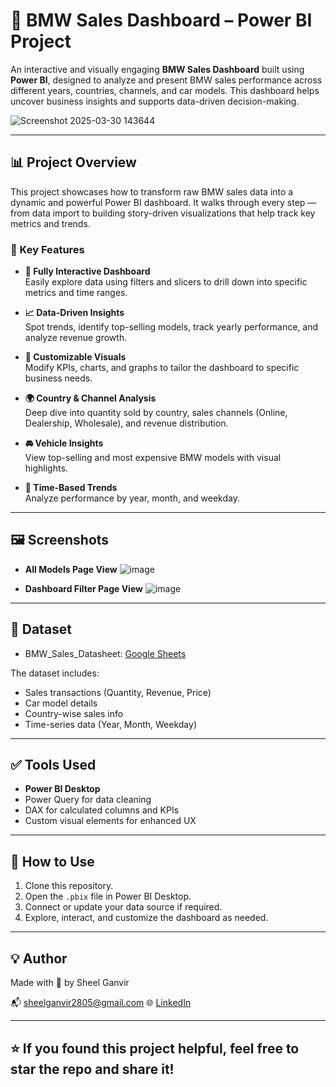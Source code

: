 # 🚗 BMW Sales Dashboard – Power BI Project

An interactive and visually engaging **BMW Sales Dashboard** built using **Power BI**, designed to analyze and present BMW sales performance across different years, countries, channels, and car models. This dashboard helps uncover business insights and supports data-driven decision-making.


![Screenshot 2025-03-30 143644](https://github.com/user-attachments/assets/d38dbff1-1f39-4f02-a02f-af8e2d9ae473)

---

## 📊 Project Overview

This project showcases how to transform raw BMW sales data into a dynamic and powerful Power BI dashboard. It walks through every step — from data import to building story-driven visualizations that help track key metrics and trends.

### 🎯 Key Features

- **🔄 Fully Interactive Dashboard**  
  Easily explore data using filters and slicers to drill down into specific metrics and time ranges.

- **📈 Data-Driven Insights**  
  Spot trends, identify top-selling models, track yearly performance, and analyze revenue growth.

- **🧩 Customizable Visuals**  
  Modify KPIs, charts, and graphs to tailor the dashboard to specific business needs.

- **🌍 Country & Channel Analysis**  
  Deep dive into quantity sold by country, sales channels (Online, Dealership, Wholesale), and revenue distribution.

- **🚘 Vehicle Insights**  
  View top-selling and most expensive BMW models with visual highlights.

- **📅 Time-Based Trends**  
  Analyze performance by year, month, and weekday.

---

## 🖼️ Screenshots

- **All Models Page View**
  ![image](https://github.com/user-attachments/assets/f8ec1cf8-8c9b-400c-9ea0-dc680ec79acf)

- **Dashboard Filter Page View**
![image](https://github.com/user-attachments/assets/85998b42-9c8f-4485-8bd6-76d3f60b1c58)

---

## 📁 Dataset

- BMW_Sales_Datasheet: [Google Sheets](https://docs.google.com/spreadsheets/d/1Mewv52B7eRAkhbdNzXaPK8jyW8dxVNVeHLxQcLEbzs4/edit?usp=sharing)

The dataset includes:
- Sales transactions (Quantity, Revenue, Price)
- Car model details
- Country-wise sales info
- Time-series data (Year, Month, Weekday)

---

## ✅ Tools Used

- **Power BI Desktop**  
- Power Query for data cleaning  
- DAX for calculated columns and KPIs  
- Custom visual elements for enhanced UX

---

## 📌 How to Use

1. Clone this repository.
2. Open the `.pbix` file in Power BI Desktop.
3. Connect or update your data source if required.
4. Explore, interact, and customize the dashboard as needed.

---

## 💡 Author

Made with 💙 by Sheel Ganvir

📬 sheelganvir2805@gmail.com
🌐 [LinkedIn](https://www.linkedin.com/in/sheel-ganvir/)

---

## ⭐ If you found this project helpful, feel free to star the repo and share it!

